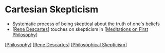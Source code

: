 # Cartesian Skepticism

- Systematic process of being skeptical about the truth of one's beliefs
- [[Rene Descartes]] touches on skepticism in [[Meditations on First Philosophy]]

[[Philosophy]] [[Rene Descartes]] [[Philosophical Skepticism]]

[//begin]: # "Autogenerated link references for markdown compatibility"
[Rene Descartes]: rene-descartes "Rene Descartes"
[Meditations on First Philosophy]: meditations-on-first-philosophy "Meditations on First Philosophy"
[Philosophy]: philosophy "Philosophy"
[Philosophical Skepticism]: philosophical-skepticism "Philosophical Skepticism"
[//end]: # "Autogenerated link references"
